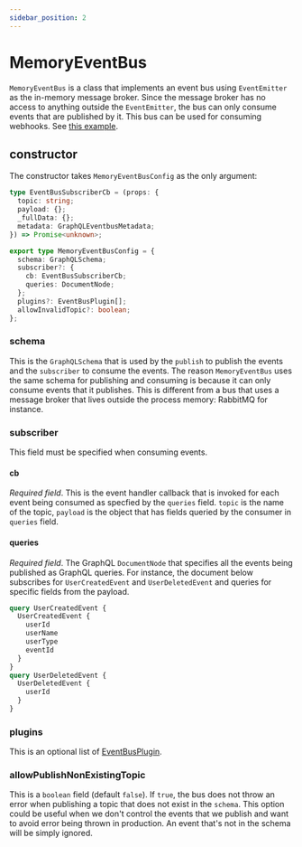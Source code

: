 ```yaml
---
sidebar_position: 2
---
```


# MemoryEventBus

`MemoryEventBus` is a class that implements an event bus using `EventEmitter` as the in-memory message broker. Since the message broker has no access to anything outside the `EventEmitter`, the bus can only consume events that are published by it. This bus can be used for consuming webhooks. See [this example](https://github.com/skk2142/graphql-eventbus/tree/master/examples/webhook).

## constructor

The constructor takes `MemoryEventBusConfig` as the only argument:

```typescript
type EventBusSubscriberCb = (props: {
  topic: string;
  payload: {};
  _fullData: {};
  metadata: GraphQLEventbusMetadata;
}) => Promise<unknown>;

export type MemoryEventBusConfig = {
  schema: GraphQLSchema;
  subscriber?: {
    cb: EventBusSubscriberCb;
    queries: DocumentNode;
  };
  plugins?: EventBusPlugin[];
  allowInvalidTopic?: boolean;
};
```

### schema

This is the `GraphQLSchema` that is used by the `publish` to publish the events and the `subscriber` to consume the events. The reason `MemoryEventBus` uses the same schema for publishing and consuming is because it can only consume events that it publishes. This is different from a bus that uses a message broker that lives outside the process memory: RabbitMQ for instance.

### subscriber

This field must be specified when consuming events.

#### cb

_Required field_. This is the event handler callback that is invoked for each event being consumed as specfied by the `queries` field. `topic` is the name of the topic, `payload` is the object that has fields queried by the consumer in `queries` field.

#### queries

_Required field_. The GraphQL `DocumentNode` that specifies all the events being published as GraphQL queries. For instance, the document below subscribes for `UserCreatedEvent` and `UserDeletedEvent` and queries for specific fields from the payload.

```graphql
query UserCreatedEvent {
  UserCreatedEvent {
    userId
    userName
    userType
    eventId
  }
}
query UserDeletedEvent {
  UserDeletedEvent {
    userId
  }
}
```

### plugins

This is an optional list of [EventBusPlugin](/docs/api/plugin).

### allowPublishNonExistingTopic

This is a `boolean` field (default `false`). If `true`, the bus does not throw an error when publishing a topic that does not exist in the `schema`. This option could be useful when we don't control the events that we publish and want to avoid error being thrown in production. An event that's not in the schema will be simply ignored.
